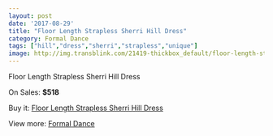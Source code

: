 ```yaml
---
layout: post
date: '2017-08-29'
title: "Floor Length Strapless Sherri Hill Dress"
category: Formal Dance
tags: ["hill","dress","sherri","strapless","unique"]
image: http://img.transblink.com/21419-thickbox_default/floor-length-strapless-sherri-hill-dress.jpg
---
```

Floor Length Strapless Sherri Hill Dress

On Sales: **$518**
<a href="https://www.transblink.com/en/formal-dance/6787-floor-length-strapless-sherri-hill-dress.html"><amp-img layout="responsive" width="600" height="600" src="//img.transblink.com/21419-thickbox_default/floor-length-strapless-sherri-hill-dress.jpg" alt="Floor Length Strapless Sherri Hill Dress 0" /></a>
<a href="https://www.transblink.com/en/formal-dance/6787-floor-length-strapless-sherri-hill-dress.html"><amp-img layout="responsive" width="600" height="600" src="//img.transblink.com/21422-thickbox_default/floor-length-strapless-sherri-hill-dress.jpg" alt="Floor Length Strapless Sherri Hill Dress 1" /></a>
<a href="https://www.transblink.com/en/formal-dance/6787-floor-length-strapless-sherri-hill-dress.html"><amp-img layout="responsive" width="600" height="600" src="//img.transblink.com/21421-thickbox_default/floor-length-strapless-sherri-hill-dress.jpg" alt="Floor Length Strapless Sherri Hill Dress 2" /></a>
<a href="https://www.transblink.com/en/formal-dance/6787-floor-length-strapless-sherri-hill-dress.html"><amp-img layout="responsive" width="600" height="600" src="//img.transblink.com/21420-thickbox_default/floor-length-strapless-sherri-hill-dress.jpg" alt="Floor Length Strapless Sherri Hill Dress 3" /></a>

Buy it: [Floor Length Strapless Sherri Hill Dress](https://www.transblink.com/en/formal-dance/6787-floor-length-strapless-sherri-hill-dress.html "Floor Length Strapless Sherri Hill Dress")

View more: [Formal Dance](https://www.transblink.com/en/6-formal-dance "Formal Dance")